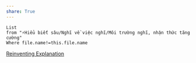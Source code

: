 ```yaml
---
share: True
---
```

```dataview
List 
from "⚡Hiểu biết sâu/Nghĩ về việc nghĩ/Môi trường nghĩ, nhận thức tăng cường" 
Where file.name!=this.file.name
```
[Reinventing Explanation](https://michaelnielsen.org/reinventing_explanation/index.html)
